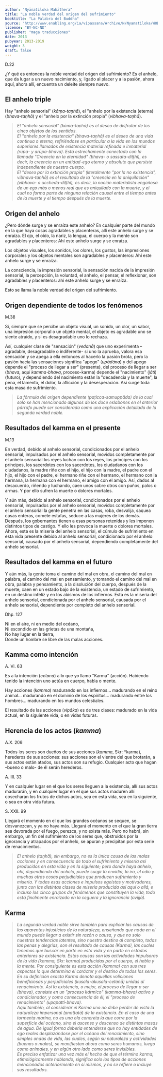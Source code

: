```yaml
---
author: "Nyānatiloka Mahāthera"
title: "La noble verdad del origen del sufrimiento"
booktitle: "La Palabra del Buddha"
source: "http://www.enabling.org/ia/vipassana/Archive/N/Nyanatiloka/WOB/index.html"
license: "BY-NC-ND"
publisher: "maga traducciones"
date: 2013
pubyear: 2013-2019
weight: 3
draft: false
---
```

D.22  

¿Y qué es entonces la noble verdad del origen del sufrimiento? Es el anhelo, que da lugar a un nuevo nacimiento, y, ligado al placer y a la pasión, ahora aquí, ahora allí, encuentra un deleite siempre nuevo.  

## El anhelo triple  

Hay "anhelo sensorial" (*kāṃa-taṇhā*), el "anhelo por la existencia (eterna) (*bhava-taṇhā*) y el "anhelo por la extinción propia" (*vibhava-taṇhā*).  

> *El "anhelo sensorial" (kāma-taṇhā) es el deseo de disfrutar de los cinco objetos de los sentidos.  
El "anhelo por la existencia" (bhava-taṇhā) es el deseo de una vida continua o eterna, refiriéndose en particular a la vida en los mundos superiores llamados de existencia material refinada e inmaterial (rūpa- y arūpa-bhava). Está estrechamente conectado con la llamada "Creencia en la eternidad" (bhava- o sassata-diṭṭhi), es decir, la creencia en un entidad-ego eterno y absoluto que persiste independiente de nuestro cuerpo.  
El "deseo por la extinción propia" (literalmente "por la no existencia", vibhava-taṇhā) es el resultado de la "creencia en la aniquilación" (vibhava- o uccheda-diṭṭhi), es decir, la noción materialista engañosa de un ego más o menos real que es aniquilado con la muerte, y el cual no forma parte de ninguna relación causal entre el tiempo antes de la muerte y el tiempo después de la muerte.*  

## Origen del anhelo  

¿Pero dónde surge y se enraíza este anhelo? En cualquier parte del mundo en la que haya cosas agradables y placenteras, allí este anhelo surge y se enraíza. El ojo, el oído, la nariz, la lengua, el cuerpo y la mente son agradables y placenteros: Ahí este anhelo surge y se enraíza.  

Los objetos visuales, los sonidos, los olores, los gustos, las impresiones corporales y los objetos mentales son agradables y placenteros: Ahí este anhelo surge y se enraíza.  

La consciencia, la impresión sensorial, la sensación nacida de la impresión sensorial, la percepción, la voluntad, el anhelo, el pensar, el reflexionar, son agradables y placenteros: ahí este anhelo surge y se enraíza.  

Esto se llama la noble verdad del origen del sufrimiento.  

## Origen dependiente de todos los fenómenos  

M.38  

Si, siempre que se percibe un objeto visual, un sonido, un olor, un sabor, una impresión corporal o un objeto mental, el objeto es agradable uno se siente atraído, y si es desagradable uno lo rechaza.  

Así, cualquier clase de "sensación" (*vedanā*) que uno experimenta –agradable, desagradable o indiferente- si uno la aprueba, valora esa sensación y se apega a ella entonces al hacerlo la pasión brota, pero la pasión hacia las sensaciones significa "apego" (*upādāna*) y del apego depende el "proceso de llegar a ser" (presente), del proceso de llegar a ser (*bhava*, aquí *kamma-bhava*, proceso-karma) depende el "nacimiento" (*jāti*) (futuro), y dependiendo del nacimiento están la "decadencia y la muerte", la pena, el lamento, el dolor, la aflicción y la desesperación. Así surge toda esta masa de sufrimiento.  

> *La fórmula del origen dependiente (paṭicca-samuppāda) de la cual solo se han mencionado algunos de los doce eslabones en el anterior párrafo puede ser considerada como una explicación detallada de la segunda verdad noble.*  

## Resultados del kamma en el presente  

M.13  

En verdad, debido al anhelo sensorial, condicionados por el anhelo sensorial, impulsados por el anhelo sensorial, movidos completamente por el anhelo sensorial los reyes luchan con los reyes, los príncipes con los príncipes, los sacerdotes con los sacerdotes, los ciudadanos con los ciudadanos, la madre riñe con el hijo, el hijo con la madre, el padre con el hijo, el hijo con el padre, el hermano riñe con el hermano, el hermano con la hermana, la hermana con el hermano, el amigo con el amigo. Así, dados al desacuerdo, riñendo y luchando, caen unos sobre otros con puños, palos o armas. Y por ello sufren la muerte o dolores mortales.  

Y aún más, debido al anhelo sensorial, condicionados por el anhelo sensorial, impulsados por el anhelo sensorial, movidos completamente por el anhelo sensorial la gente penetra en las casas, roba, desvalija, saquea casas enteras, comete estafas, seduce a las mujeres de los demás. Después, los gobernantes tienen a esas personas retenidas y les imponen distintos tipos de castigo. Y ello les provoca la muerte o dolores mortales. Ahora, esta es la miseria del anhelo sensorial, el cúmulo de sufrimiento en esta vida presente debido al anhelo sensorial, condicionado por el anhelo sensorial, causado por el anhelo sensorial, dependiendo completamente del anhelo sensorial.  

## Resultados del kamma en el futuro  

Y aún más, la gente toma el camino del mal en obra, el camino del mal en palabra, el camino del mal en pensamiento, y tomando el camino del mal en obra, palabra y pensamiento, a la disolución del cuerpo, después de la muerte, caen en un estado bajo de la existencia, un estado de sufrimiento, en un destino infeliz y en los abismos de los infiernos. Esta es la miseria del anhelo sensorial, condicionada por el anhelo sensorial, causada por el anhelo sensorial, dependiente por completo del anhelo sensorial.  

Dhp. 127  

Ni en el aire, ni en medio del océano,  
Ni escondido en las grietas de una montaña,  
No hay lugar en la tierra,  
Donde un hombre se libre de las malas acciones.  

## Kamma como intención  

A. VI. 63  

Es a la intención (*cetanā*) a lo que yo llamo "Karma" (acción). Habiendo tenido la intención uno actúa en cuerpo, habla o mente.  

Hay acciones (*kamma*) madurando en los infiernos… madurando en el reino animal… madurando en el dominio de los espíritus… madurando entre los hombres… madurando en los mundos celestiales.  

El resultado de las acciones (*vipāka*) es de tres clases: madurado en la vida actual, en la siguiente vida, o en vidas futuras.  

## Herencia de los actos (*kamma*)  

A.X. 206  

Todos los seres son dueños de sus acciones (*kamma*, Skr: *karma), herederos de sus acciones: sus acciones son el vientre del que brotarán, a sus actos están atados, sus actos son su refugio. Cualquier acto que hagan –bueno o malo- de él serán herederos.  

A. III. 33  

Y en cualquier lugar en el que los seres lleguen a la existencia, allí sus actos madurarán, y en cualquier lugar en el que sus actos maduren allí cosecharán los frutos de dichos actos, sea en esta vida, sea en la siguiente, o sea en otra vida futura.  

S. XXII. 99  

Llegará el momento en el que los grandes océanos se sequen, se desvanezcan, y ya no haya más. Llegará el momento en el que la gran tierra sea devorada por el fuego, perezca, y no exista más. Pero no habrá, sin embargo, un fin del sufrimiento de los seres que, obstruidos por la ignorancia y atrapados por el anhelo, se apuran y precipitan por esta serie de renacimientos.  

> *El anhelo (taṇhā), sin embargo, no es la única causa de las malas acciones y en consecuencia de todo el sufrimiento y miseria así producidos en esta vida y en la siguiente; pero donde haya anhelo, ahí, dependiendo del anhelo, puede surgir la envidia, la ira, el odio y muchas otras cosas perjudiciales que producen sufrimiento y miseria. Y todas esas acciones e impulsos egoístas y motivadores, junto con las distintas clases de miseria producida así aquí o allá, e incluso los cinco grupos de fenómenos que constituyen la vida, todo está finalmente enraizado en la ceguera y la ignorancia (avijjā).*  

## Karma  

> *La segunda verdad noble sirve también para explicar las causas de las aparentes injusticias de la naturaleza, enseñando que nada en el mundo puede llegar a existir sin razón o causa, y que no solo nuestras tendencias latentes, sino nuestro destino al completo, todas las penas y alegrías, son el resultado de causas (Karma), las cuales tenemos que buscar en parte en esta vida y en parte en estados anteriores de existencia. Estas causas son las actividades impulsoras de la vida (kamma, Skr: karma) producidas por el cuerpo, el habla y la mente. Por consiguiente es esta acción (kamma) con sus tres aspectos lo que determina el carácter y el destino de todos los seres. En su definición exacta Karma denota aquellas voliciones beneficiosas y perjudiciales (kusala-akusala-cetanā) unidas al renacimiento. Así la existencia, o mejor, el proceso de llegar a ser (bhava), consiste en un "proceso kármico" (kamma-bhava) activo y condicionador, y como consecuencia de él, el "proceso de renacimiento" (upapatti-bhava).  
Aquí también, al considerar el Karma uno no debe perder de vista la naturaleza impersonal (anattatā) de la existencia. En el caso de una tormenta marina, no es una ola concreta la que corre por la superficie del océano, sino el ascenso y descenso de distintas masas de agua. De igual forma debería entenderse que no hay entidades de ego reales desplazándose por el océano del renacimiento, sino simples ondas de vida, las cuales, según su naturaleza y actividades (buenas o malas), se manifiestan ahora como seres humanos, luego como animales, y en algún otro lado como seres invisibles.  
Es preciso enfatizar una vez más el hecho de que el término karma, etimológicamente hablando, significa solo los tipos de acciones mencionados anteriormente en sí mismos, y no se refiere o incluye sus resultados.*  
